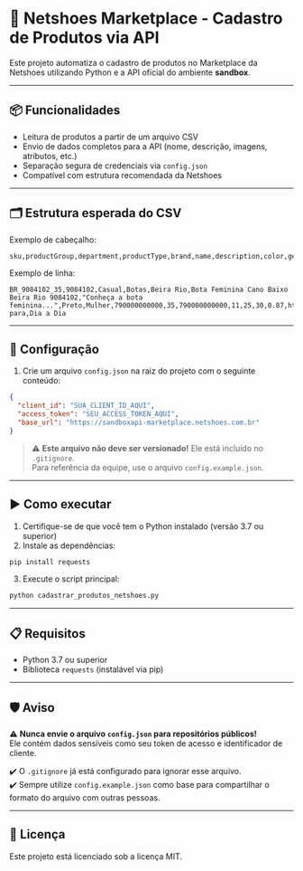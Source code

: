 # 🛒 Netshoes Marketplace - Cadastro de Produtos via API

Este projeto automatiza o cadastro de produtos no Marketplace da Netshoes utilizando Python e a API oficial do ambiente **sandbox**.

---

## 📦 Funcionalidades

- Leitura de produtos a partir de um arquivo CSV
- Envio de dados completos para a API (nome, descrição, imagens, atributos, etc.)
- Separação segura de credenciais via `config.json`
- Compatível com estrutura recomendada da Netshoes

---

## 🗂️ Estrutura esperada do CSV

Exemplo de cabeçalho:

```
sku,productGroup,department,productType,brand,name,description,color,gender,manufacturerCode,size,eanIsbn,height,width,depth,weight,image1,image2,attribute_name,attribute_value
```

Exemplo de linha:

```
BR_9084102_35,9084102,Casual,Botas,Beira Rio,Bota Feminina Cano Baixo Beira Rio 9084102,"Conheça a bota feminina...",Preto,Mulher,790000000000,35,790000000000,11,25,30,0.87,https://link1.jpg,https://link2.jpg,Indicado para,Dia a Dia
```

---

## 🔧 Configuração

1. Crie um arquivo `config.json` na raiz do projeto com o seguinte conteúdo:

```json
{
  "client_id": "SUA_CLIENT_ID_AQUI",
  "access_token": "SEU_ACCESS_TOKEN_AQUI",
  "base_url": "https://sandboxapi-marketplace.netshoes.com.br"
}
```

> ⚠️ **Este arquivo não deve ser versionado!** Ele está incluído no `.gitignore`.  
> Para referência da equipe, use o arquivo `config.example.json`.

---

## ▶️ Como executar

1. Certifique-se de que você tem o Python instalado (versão 3.7 ou superior)
2. Instale as dependências:

```bash
pip install requests
```

3. Execute o script principal:

```bash
python cadastrar_produtos_netshoes.py
```

---

## 📋 Requisitos

- Python 3.7 ou superior
- Biblioteca `requests` (instalável via pip)

---

## 🛡️ Aviso

⚠️ **Nunca envie o arquivo `config.json` para repositórios públicos!**  
Ele contém dados sensíveis como seu token de acesso e identificador de cliente.

✔️ O `.gitignore` já está configurado para ignorar esse arquivo.  
✔️ Sempre utilize `config.example.json` como base para compartilhar o formato do arquivo com outras pessoas.

---

## 📄 Licença

Este projeto está licenciado sob a licença MIT.
